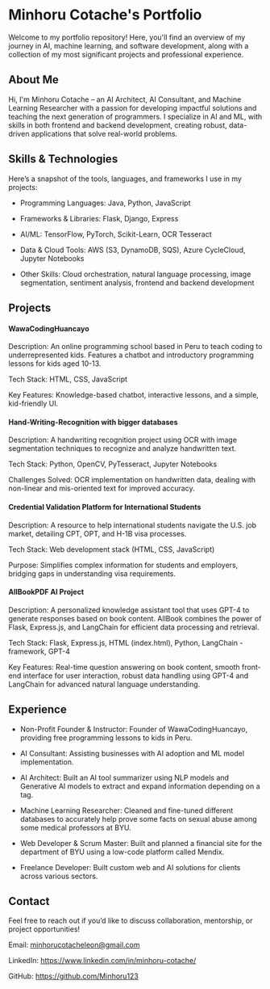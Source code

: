 # Minhoru Cotache's Portfolio
Welcome to my portfolio repository! Here, you'll find an overview of my journey in AI, machine learning, and software development, along with a collection of my most significant projects and professional experience.

## About Me
Hi, I'm Minhoru Cotache – an AI Architect, AI Consultant, and Machine Learning Researcher with a passion for developing impactful solutions and teaching the next generation of programmers. I specialize in AI and ML, with skills in both frontend and backend development, creating robust, data-driven applications that solve real-world problems.

## Skills & Technologies
Here’s a snapshot of the tools, languages, and frameworks I use in my projects:

- Programming Languages: Java, Python, JavaScript

- Frameworks & Libraries: Flask, Django, Express

- AI/ML: TensorFlow, PyTorch, Scikit-Learn, OCR Tesseract

- Data & Cloud Tools: AWS (S3, DynamoDB, SQS), Azure CycleCloud, Jupyter Notebooks

- Other Skills: Cloud orchestration, natural language processing, image segmentation, sentiment analysis, frontend and backend development

## Projects

#### WawaCodingHuancayo
   
Description: An online programming school based in Peru to teach coding to underrepresented kids. Features a chatbot and introductory programming lessons for kids aged 10-13.

Tech Stack: HTML, CSS, JavaScript

Key Features: Knowledge-based chatbot, interactive lessons, and a simple, kid-friendly UI.

#### Hand-Writing-Recognition with bigger databases
   
Description: A handwriting recognition project using OCR with image segmentation techniques to recognize and analyze handwritten text.

Tech Stack: Python, OpenCV, PyTesseract, Jupyter Notebooks

Challenges Solved: OCR implementation on handwritten data, dealing with non-linear and mis-oriented text for improved accuracy.

#### Credential Validation Platform for International Students
   
Description: A resource to help international students navigate the U.S. job market, detailing CPT, OPT, and H-1B visa processes.

Tech Stack: Web development stack (HTML, CSS, JavaScript)

Purpose: Simplifies complex information for students and employers, bridging gaps in understanding visa requirements.

#### AllBookPDF AI Project

Description: A personalized knowledge assistant tool that uses GPT-4 to generate responses based on book content. AllBook combines the power of Flask, Express.js, and LangChain for efficient data processing and retrieval.

Tech Stack: Flask, Express.js, HTML (index.html), Python, LangChain - framework, GPT-4

Key Features: Real-time question answering on book content, smooth front-end interface for user interaction, robust data handling using GPT-4 and LangChain for advanced natural language understanding.

## Experience
- Non-Profit Founder & Instructor: Founder of WawaCodingHuancayo, providing free programming lessons to kids in Peru.

- AI Consultant: Assisting businesses with AI adoption and ML model implementation.

- AI Architect: Built an AI tool summarizer using NLP models and Generative AI models to extract and expand information depending on a tag.

- Machine Learning Researcher: Cleaned and fine-tuned different databases to accurately help prove some facts on sexual abuse among some medical professors at BYU.
  
- Web Developer & Scrum Master: Built and planned a financial site for the department of BYU using a low-code platform called Mendix.
  
- Freelance Developer: Built custom web and AI solutions for clients across various sectors.

## Contact
Feel free to reach out if you’d like to discuss collaboration, mentorship, or project opportunities!

Email: minhorucotacheleon@gmail.com

LinkedIn: https://www.linkedin.com/in/minhoru-cotache/

GitHub: https://github.com/Minhoru123
